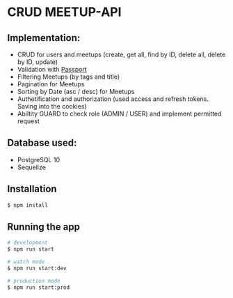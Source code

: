 # CRUD MEETUP-API

## Implementation:

- CRUD for users and meetups (create, get all, find by ID, delete all, delete by ID, update)
- Validation with [Passport](https://github.com/nestjs/passport)
- Filtering Meetups (by tags and title)
- Pagination for Meetups
- Sorting by Date (asc / desc) for Meetups
- Authetification and authorization (used access and refresh tokens. Saving into the cookies)
- Abiltity GUARD to check role (ADMIN / USER) and implement permitted request

## Database used:

- PostgreSQL 10
- Sequelize

## Installation

```bash
$ npm install
```

## Running the app

```bash
# development
$ npm run start

# watch mode
$ npm run start:dev

# production mode
$ npm run start:prod
```
